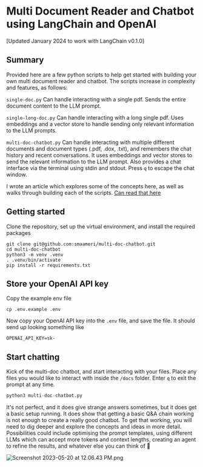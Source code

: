 # Multi Document Reader and Chatbot using LangChain and OpenAI

[Updated January 2024 to work with LangChain v0.1.0]

## Summary
Provided here are a few python scripts to help get started with building your own multi document reader and chatbot.
The scripts increase in complexity and features, as follows:

`single-doc.py` Can handle interacting with a single pdf. Sends the entire document content to the LLM prompt.

`single-long-doc.py` Can handle interacting with a long single pdf. Uses embeddings and a vector store to handle
sending only relevant information to the LLM prompts.

`multi-doc-chatbot.py` Can handle interacting with multiple different documents and document types (.pdf, .dox, .txt), 
and remembers the chat history and recent conversations.
It uses embeddings and vector stores to send the relevant information to the LLM prompt. Also provides a chat interface
via the terminal using stdin and stdout. Press `q` to escape the chat window.

I wrote an article which explores some of the concepts here, as well as walks through building each of the scripts.
[Can read that here](https://medium.com/@ssmaameri/building-a-multi-document-reader-and-chatbot-with-langchain-and-chatgpt-d1864d47e339)


## Getting started


Clone the repository, set up the virtual environment, and install the required packages

```
git clone git@github.com:smaameri/multi-doc-chatbot.git
cd multi-doc-chatbot
python3 -m venv .venv
. .venv/bin/activate
pip install -r requirements.txt
```

## Store your OpenAI API key
Copy the example env file

`cp .env.example .env`

Now copy your OpenAI API key into the `.env` file, and save the file. It should send up looking something like

`OPENAI_API_KEY=sk-`

## Start chatting
Kick of the multi-doc chatbot, and start interacting with your files. Place any files you would like to
interact with inside the `/docs` folder. Enter `q` to exit the prompt at any time.

```python
python3 multi-doc-chatbot.py
```

It's not perfect, and it does give strange answers sometimes, but it does get a basic setup running. It does show 
that getting a basic Q&A chain working is not enough to create a really good chatbot. To get that working, you will
need to dig deeper and explore the concepts and ideas in more detail. Possibilities could include optimising the prompt
templates, using different LLMs which can accept more tokens and context lengths, creating an agent to refine the results,
and whatever else you can think of 🙂

![Screenshot 2023-05-20 at 12.06.43 PM.png](./img/app-screenshot.png)
